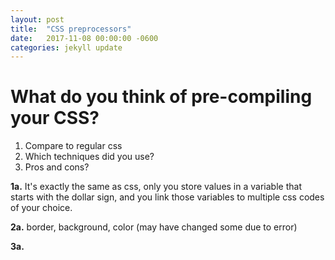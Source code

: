 ```yaml
---
layout: post
title:  "CSS preprocessors"
date:   2017-11-08 00:00:00 -0600
categories: jekyll update
---
```

# What do you think of pre-compiling your CSS?

1. Compare to regular css
2. Which techniques did you use?
3. Pros and cons?

**1a.** It's exactly the same as css, only you store values in a variable that starts with the dollar sign, and you link those variables to multiple css codes of your choice.

**2a.** border, background, color (may have changed some due to error)

**3a.** 